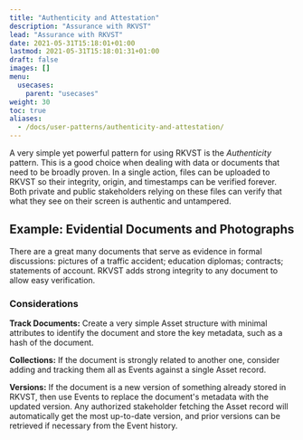 ```yaml
---
title: "Authenticity and Attestation"
description: "Assurance with RKVST"
lead: "Assurance with RKVST"
date: 2021-05-31T15:18:01+01:00
lastmod: 2021-05-31T15:18:01:31+01:00
draft: false
images: []
menu:
  usecases:
    parent: "usecases"
weight: 30
toc: true
aliases:
  - /docs/user-patterns/authenticity-and-attestation/
---
```


A very simple yet powerful pattern for using RKVST is the *Authenticity* pattern. This is a good choice when dealing with data or documents that need to be broadly proven. In a single action, files can be uploaded to RKVST so their integrity, origin, and timestamps can be verified forever. Both private and public stakeholders relying on these files can verify that what they see on their screen is authentic and untampered.

## Example: Evidential Documents and Photographs

There are a great many documents that serve as evidence in formal discussions: pictures of a traffic accident; education diplomas; contracts; statements of account. RKVST adds strong integrity to any document to allow easy verification.

### Considerations

**Track Documents:** Create a very simple Asset structure with minimal attributes to identify the document and store the key metadata, such as a hash of the document.

**Collections:** If the document is strongly related to another one, consider adding and tracking them all as Events against a single Asset record.

**Versions:** If the document is a new version of something already stored in RKVST, then use Events to replace the document's metadata with the updated version. Any authorized stakeholder fetching the Asset record will automatically get the most up-to-date version, and prior versions can be retrieved if necessary from the Event history.
